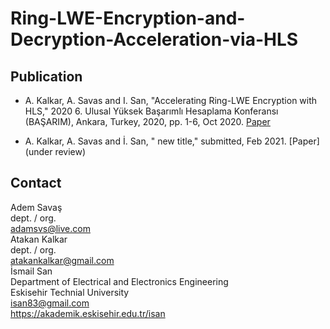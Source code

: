 # Ring-LWE-Encryption-and-Decryption-Acceleration-via-HLS
## Publication

- A. Kalkar, A. Savas and I. San, "Accelerating Ring-LWE Encryption with HLS," 2020 6. Ulusal Yüksek Başarımlı Hesaplama Konferansı (BAŞARIM), Ankara, Turkey, 2020, pp. 1-6, Oct 2020. [Paper](http://www.basarim.org.tr/2020/doku.php?id=program)

- A. Kalkar, A. Savas and İ. San, " new title," submitted, Feb 2021. [Paper](under review)

## Contact

Adem Savaş <br />
dept. / org. <br />
adamsvs@live.com <br />
Atakan Kalkar <br />
dept. / org. <br />
atakankalkar@gmail.com <br />
İsmail San <br />
Department of Electrical and Electronics Engineering <br />
Eskisehir Technial University <br />
isan83@gmail.com <br />
https://akademik.eskisehir.edu.tr/isan <br />
